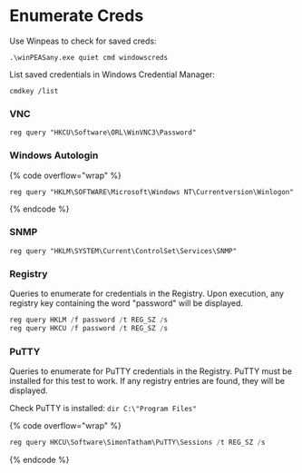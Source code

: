 # Enumerate Creds

Use Winpeas to check for saved creds:

```shell
.\winPEASany.exe quiet cmd windowscreds
```

List saved credentials in Windows Credential Manager:

```
cmdkey /list
```



### VNC



```
reg query "HKCU\Software\ORL\WinVNC3\Password"
```

### Windows Autologin



{% code overflow="wrap" %}
```
reg query "HKLM\SOFTWARE\Microsoft\Windows NT\Currentversion\Winlogon"
```
{% endcode %}

### SNMP



```
reg query "HKLM\SYSTEM\Current\ControlSet\Services\SNMP"
```

### Registry

Queries to enumerate for credentials in the Registry. Upon execution, any registry key containing the word "password" will be displayed.

```powershell
reg query HKLM /f password /t REG_SZ /s
reg query HKCU /f password /t REG_SZ /s
```

### PuTTY

Queries to enumerate for PuTTY credentials in the Registry. PuTTY must be installed for this test to work. If any registry entries are found, they will be displayed.

Check PuTTY is installed: `dir C:\"Program Files"`

{% code overflow="wrap" %}
```powershell
reg query HKCU\Software\SimonTatham\PuTTY\Sessions /t REG_SZ /s
```
{% endcode %}
